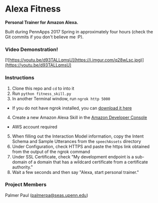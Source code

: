 # Alexa Fitness
**Personal Trainer for Amazon Alexa.**

Built during PennApps 2017 Spring in approximately four hours (check the Git commits if you don't believe me :P).

### Video Demonstration!
[![https://youtu.be/d93TALLqmsU](https://i.imgur.com/q28wLsc.jpg)](https://youtu.be/d93TALLqmsU)

### Instructions

1. Clone this repo and `cd` to into it
2. Run `python fitness_skill.py`
3. In another Terminal window, run `ngrok http 5000`
  - If you do not have ngrok installed, you can [download it here](https://ngrok.com/download)
4. Create a new Amazon Alexa Skill in the [Amazon Developer Console](https://developer.amazon.com/edw/home.html#/skills/list)
  - AWS account required
5. When filling out the Interaction Model information, copy the Intent Schema and Sample Utterances from the `speechAssets` directory
6. Under Configuration, check HTTPS and paste the https link obtained from the output of the ngrok command
7. Under SSL Certificate, check "My development endpoint is a sub-domain of a domain that has a wildcard certificate from a certificate authority."
8. Wait a few seconds and then say "Alexa, start personal trainer."


### Project Members
Palmer Paul (palmerpa@seas.upenn.edu)
